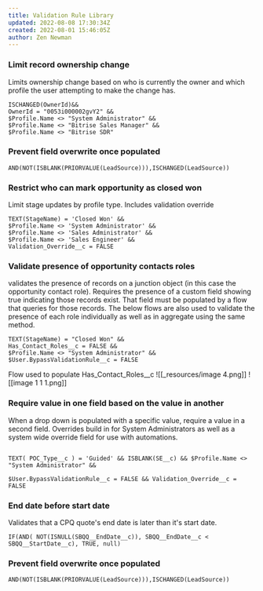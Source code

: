 ```yaml
---
title: Validation Rule Library
updated: 2022-08-08 17:30:34Z
created: 2022-08-01 15:46:05Z
author: Zen Newman
---
```


### Limit record ownership change

Limits ownership change based on who is currently the owner and which profile the user attempting to make the change has.

```
ISCHANGED(OwnerId)&&
OwnerId = "0053i000002gvY2" &&
$Profile.Name <> "System Administrator" &&
$Profile.Name <> "Bitrise Sales Manager" &&
$Profile.Name <> "Bitrise SDR"
```

### Prevent field overwrite once populated

`AND(NOT(ISBLANK(PRIORVALUE(LeadSource))),ISCHANGED(LeadSource))`

### Restrict who can mark opportunity as closed won

Limit stage updates by profile type. Includes validation override

```
TEXT(StageName) = 'Closed Won' &&
$Profile.Name <> 'System Administrator' &&
$Profile.Name <> 'Sales Administrator' &&
$Profile.Name <> 'Sales Engineer' &&
Validation_Override__c = FALSE
```

### Validate presence of opportunity contacts roles

validates the presence of records on a junction object (in this case the opportunity contact role). Requires the presence of a custom field showing true indicating those records exist. That field must be populated by a flow that queries for those records. The below flows are also used to validate the presence of each role individually as well as in aggregate using the same method.

```
TEXT(StageName) = "Closed Won" &&
Has_Contact_Roles__c = FALSE &&
$Profile.Name <> "System Administrator" &&
$User.BypassValidationRule__c = FALSE
```

Flow used to populate Has_Contact_Roles__c
![[_resources/image 4.png]]
![[image 1 1 1.png]]
### Require value in one field based on the value in another

When a drop down is populated with a specific value, require a value in a second field. Overrides build in for System Administrators as well as a system wide override field for use with automations.

```

TEXT( POC_Type__c ) = 'Guided' && ISBLANK(SE__c) && $Profile.Name <> "System Administrator" &&

$User.BypassValidationRule__c = FALSE && Validation_Override__c = FALSE
```

### End date before start date

Validates that a CPQ quote's end date is later than it's start date.

`IF(AND( NOT(ISNULL(SBQQ__EndDate__c)), SBQQ__EndDate__c < SBQQ__StartDate__c), TRUE, null)`

### Prevent field overwrite once populated

`AND(NOT(ISBLANK(PRIORVALUE(LeadSource))),ISCHANGED(LeadSource))`
